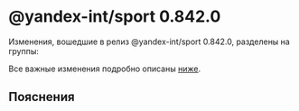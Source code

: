 # @yandex-int/sport 0.842.0

<!-- ЧЕЛОВЕЧЕСКОЕ ВСТУПЛЕНИЕ -->

Изменения, вошедшие в релиз @yandex-int/sport 0.842.0, разделены на группы:

Все важные изменения подробно описаны [ниже](#Пояснения).

## Пояснения

